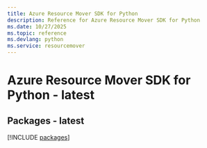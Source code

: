 ```yaml
---
title: Azure Resource Mover SDK for Python
description: Reference for Azure Resource Mover SDK for Python
ms.date: 10/27/2025
ms.topic: reference
ms.devlang: python
ms.service: resourcemover
---
```

# Azure Resource Mover SDK for Python - latest
## Packages - latest
[!INCLUDE [packages](resource-mover-index.md)]